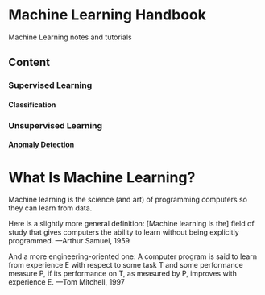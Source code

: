 # Machine Learning Handbook
Machine Learning notes and tutorials


## Content

### Supervised Learning
#### Classification

### Unsupervised Learning
#### [Anomaly Detection](https://github.com/rosa-lpz/machine-learning-handbook/tree/86ab14e821cd6e104f310d0e1f1d59b3d0488efe/Unsupervised%20Learning/Anomaly%20Detection)



# What Is Machine Learning?
Machine learning is the science (and art) of programming computers so they can
learn from data.

Here is a slightly more general definition:
  [Machine learning is the] field of study that gives computers the ability to learn
without being explicitly programmed.
—Arthur Samuel, 1959

And a more engineering-oriented one:
  A computer program is said to learn from experience E with respect to some task
T and some performance measure P, if its performance on T, as measured by P,
improves with experience E.
—Tom Mitchell, 1997
